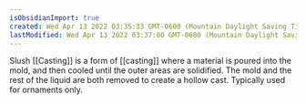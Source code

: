 ```yaml
---
isObsidianImport: true
created: Wed Apr 13 2022 03:35:33 GMT-0600 (Mountain Daylight Saving Time)
lastModified: Wed Apr 13 2022 03:37:00 GMT-0600 (Mountain Daylight Saving Time)
---
```

Slush [[Casting]] is a form of [[casting]] where a material is poured into the mold, and then cooled until the outer areas are solidified. The mold and the rest of the liquid are both removed to create a hollow cast. Typically used for ornaments only.